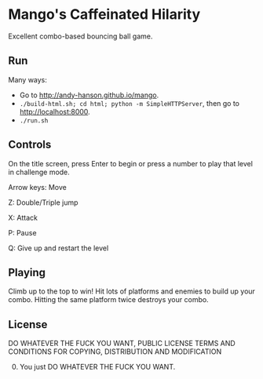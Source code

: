 # Mango's Caffeinated Hilarity

Excellent combo-based bouncing ball game.


## Run

Many ways:

* Go to <http://andy-hanson.github.io/mango>.
* `./build-html.sh; cd html; python -m SimpleHTTPServer`, then go to <http://localhost:8000>.
* `./run.sh`


## Controls

On the title screen, press Enter to begin or press a number to play that level in challenge mode.

Arrow keys: Move

Z: Double/Triple jump

X: Attack

P: Pause

Q: Give up and restart the level


## Playing

Climb up to the top to win!
Hit lots of platforms and enemies to build up your combo.
Hitting the same platform twice destroys your combo.


## License

DO WHATEVER THE FUCK YOU WANT, PUBLIC LICENSE
TERMS AND CONDITIONS FOR COPYING, DISTRIBUTION AND MODIFICATION

0. You just DO WHATEVER THE FUCK YOU WANT.
